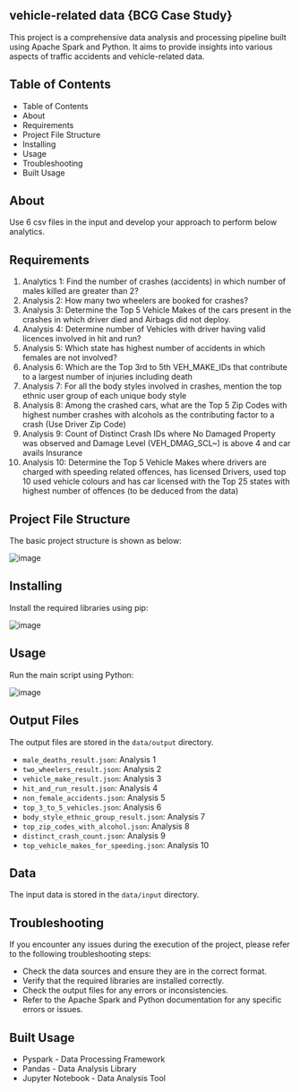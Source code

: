 ## vehicle-related data {BCG Case Study}
This project is a comprehensive data analysis and processing pipeline built using Apache Spark and Python. It aims to provide insights into various aspects of traffic accidents and vehicle-related data.

##  Table of Contents
* Table of Contents
* About
* Requirements
* Project File Structure
* Installing
* Usage
* Troubleshooting
* Built Usage

##  About
Use 6 csv files in the input and develop your approach to perform below analytics.

## Requirements

1.	Analytics 1: Find the number of crashes (accidents) in which number of males killed are greater than 2?
2.	Analysis 2: How many two wheelers are booked for crashes? 
3.	Analysis 3: Determine the Top 5 Vehicle Makes of the cars present in the crashes in which driver died and Airbags did not deploy.
4.	Analysis 4: Determine number of Vehicles with driver having valid licences involved in hit and run? 
5.	Analysis 5: Which state has highest number of accidents in which females are not involved? 
6.	Analysis 6: Which are the Top 3rd to 5th VEH_MAKE_IDs that contribute to a largest number of injuries including death
7.	Analysis 7: For all the body styles involved in crashes, mention the top ethnic user group of each unique body style  
8.	Analysis 8: Among the crashed cars, what are the Top 5 Zip Codes with highest number crashes with alcohols as the contributing factor to a crash (Use Driver Zip Code)
9.	Analysis 9: Count of Distinct Crash IDs where No Damaged Property was observed and Damage Level (VEH_DMAG_SCL~) is above 4 and car avails Insurance
10.	Analysis 10: Determine the Top 5 Vehicle Makes where drivers are charged with speeding related offences, has licensed Drivers, used top 10 used vehicle colours and has car licensed with the Top 25 states with highest number of offences (to be deduced from the data)


## Project File Structure
The basic project structure is shown as below:

![image](https://github.com/user-attachments/assets/6704e593-0131-48fa-994b-cba391d99b80)


## Installing
  Install the required libraries using pip:

  
![image](https://github.com/user-attachments/assets/b1bd9048-5008-470e-9230-c83c8f7ac890)



## Usage
Run the main script using Python:


![image](https://github.com/user-attachments/assets/10badd73-f031-44ab-99cb-6f520e7b43f8)


## Output Files
The output files are stored in the `data/output` directory.

* `male_deaths_result.json`: Analysis 1
* `two_wheelers_result.json`: Analysis 2
* `vehicle_make_result.json`: Analysis 3
* `hit_and_run_result.json`: Analysis 4
* `non_female_accidents.json`: Analysis 5
* `top_3_to_5_vehicles.json`: Analysis 6
* `body_style_ethnic_group_result.json`: Analysis 7
* `top_zip_codes_with_alcohol.json`: Analysis 8
* `distinct_crash_count.json`: Analysis 9
* `top_vehicle_makes_for_speeding.json`: Analysis 10


## Data
The input data is stored in the `data/input` directory.


## Troubleshooting

If you encounter any issues during the execution of the project, please refer to the following troubleshooting steps:

*   Check the data sources and ensure they are in the correct format.
*   Verify that the required libraries are installed correctly.
*   Check the output files for any errors or inconsistencies.
*   Refer to the Apache Spark and Python documentation for any specific errors or issues.

  ## Built Usage
* Pyspark - Data Processing Framework
* Pandas - Data Analysis Library
* Jupyter Notebook - Data Analysis Tool

